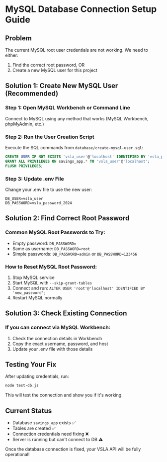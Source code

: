# MySQL Database Connection Setup Guide

## Problem
The current MySQL root user credentials are not working. We need to either:
1. Find the correct root password, OR
2. Create a new MySQL user for this project

## Solution 1: Create New MySQL User (Recommended)

### Step 1: Open MySQL Workbench or Command Line
Connect to MySQL using any method that works (MySQL Workbench, phpMyAdmin, etc.)

### Step 2: Run the User Creation Script
Execute the SQL commands from `database/create-mysql-user.sql`:

```sql
CREATE USER IF NOT EXISTS 'vsla_user'@'localhost' IDENTIFIED BY 'vsla_password_2024';
GRANT ALL PRIVILEGES ON savings_app.* TO 'vsla_user'@'localhost';
FLUSH PRIVILEGES;
```

### Step 3: Update .env File
Change your .env file to use the new user:

```
DB_USER=vsla_user
DB_PASSWORD=vsla_password_2024
```

## Solution 2: Find Correct Root Password

### Common MySQL Root Passwords to Try:
- Empty password: `DB_PASSWORD=`
- Same as username: `DB_PASSWORD=root`
- Simple passwords: `DB_PASSWORD=admin` or `DB_PASSWORD=123456`

### How to Reset MySQL Root Password:
1. Stop MySQL service
2. Start MySQL with `--skip-grant-tables`
3. Connect and run: `ALTER USER 'root'@'localhost' IDENTIFIED BY 'new_password';`
4. Restart MySQL normally

## Solution 3: Check Existing Connection

### If you can connect via MySQL Workbench:
1. Check the connection details in Workbench
2. Copy the exact username, password, and host
3. Update your .env file with those details

## Testing Your Fix

After updating credentials, run:
```bash
node test-db.js
```

This will test the connection and show you if it's working.

## Current Status
- Database `savings_app` exists ✅
- Tables are created ✅  
- Connection credentials need fixing ❌
- Server is running but can't connect to DB ⚠️

Once the database connection is fixed, your VSLA API will be fully operational!
